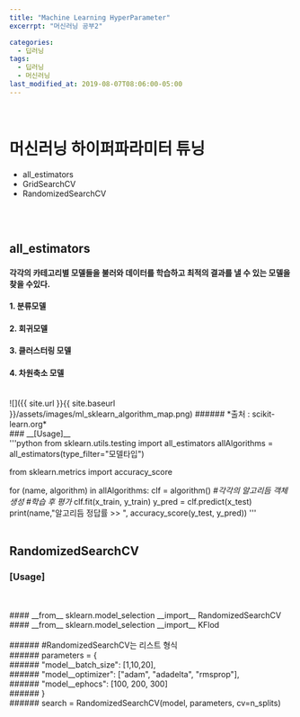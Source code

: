 ```yaml
---
title: "Machine Learning HyperParameter"
excerrpt: "머신러닝 공부2"

categories:
  - 딥러닝
tags:
  - 딥러닝
  - 머신러닝
last_modified_at: 2019-08-07T08:06:00-05:00
---
```

<br>

# 머신러닝 하이퍼파라미터 튜닝
- all_estimators
- GridSearchCV
- RandomizedSearchCV
<br>
<br>

## __all_estimators__ <br>
#### 각각의 카테고리별 모델들을 불러와 데이터를 학습하고 최적의 결과를 낼 수 있는 모델을 찾을 수있다.
#### 1. 분류모델
#### 2. 회귀모델
#### 3. 클러스터링 모델
#### 4. 차원축소 모델
<br>
![]({{ site.url }}{{ site.baseurl }}/assets/images/ml_sklearn_algorithm_map.png)
###### *출처 : scikit-learn.org*
<br>
### __[Usage]__ <br>
'''python
from sklearn.utils.testing import all_estimators
allAlgorithms = all_estimators(type_filter="모델타입")

from sklearn.metrics import accuracy_score

for (name, algorithm) in allAlgorithms:
  clf = algorithm()  *#각각의 알고리듬 객체 생성*
*#학습 후 평가*
clf.fit(x_train, y_train)
y_pred = clf.predict(x_test)
print(name,"알고리듬 정답률 >> ", accuracy_score(y_test, y_pred))
'''
<br>
<br>
## __RandomizedSearchCV__
### __[Usage]__ <br>

<br>
<br>
#### __from__ sklearn.model_selection __import__ RandomizedSearchCV <br>
#### __from__ sklearn.model_selection __import__ KFlod <br>
<br>
###### #RandomizedSearchCV는 리스트 형식 <br>
###### parameters = { <br>
######  "model__batch_size": [1,10,20], <br>
######  "model__optimizer": ["adam", "adadelta", "rmsprop"], <br>
######  "model__ephocs": [100, 200, 300] <br>
###### } <br>
###### search = RandomizedSearchCV(model, parameters, cv=n_splits)
